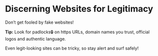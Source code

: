 # Discerning Websites for Legitimacy

Don’t get fooled by fake websites! 

**Tip:** Look for padlocks🔒 on https URLs, domain names you trust, official logos and authentic language.

Even legit-looking sites can be tricky, so stay alert and surf safely! 

